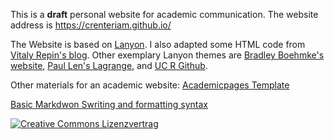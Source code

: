 
This is a **draft** personal website for academic communication. The website address is https://crenteriam.github.io/

The Website is based on [Lanyon](http://lanyon.getpoole.com/). I also adapted some HTML code from [Vitaly Repin's blog](https://github.com/vitalyrepin/vrepinblog). Other exemplary Lanyon themes are [Bradley Boehmke's website](https://bradleyboehmke.github.io/), [Paul Len's Lagrange](https://lenpaul.github.io/Lagrange/menu/about.html), and [UC R Github](https://github.com/uc-r/uc-r.github.io).

Other materials for an academic website: [Academicpages Template](https://academicpages.github.io/)

[Basic Markdwon Swriting and formatting syntax](https://help.github.com/articles/basic-writing-and-formatting-syntax/)

[![Creative Commons Lizenzvertrag](https://i.creativecommons.org/l/by-sa/4.0/88x31.png)](http://creativecommons.org/licenses/by-sa/4.0/) 
<!--stackedit_data:
eyJoaXN0b3J5IjpbMTMwODcyMzldfQ==
-->